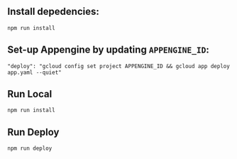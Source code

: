 ## Install depedencies:

```
npm run install
```

## Set-up Appengine by updating `APPENGINE_ID`: 

```
"deploy": "gcloud config set project APPENGINE_ID && gcloud app deploy app.yaml --quiet"
```

## Run Local

```
npm run install
```


## Run Deploy

```
npm run deploy
```